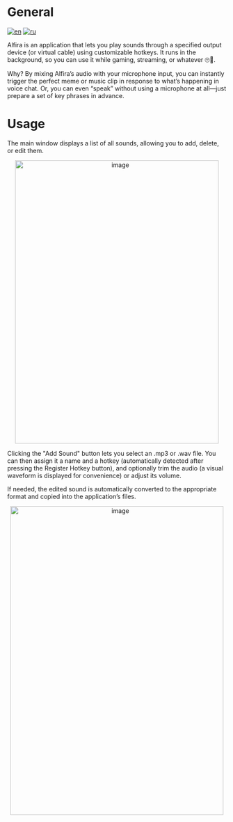 # General
[![en](https://img.shields.io/badge/lang-en-blue.svg)](https://github.com/octomors/Alfira-SoundPlayer)
[![ru](https://img.shields.io/badge/lang-ru-red.svg)](https://github.com/octomors/Alfira-SoundPlayer/blob/main/README.ru.md)

Alfira is an application that lets you play sounds through a specified output device (or virtual cable) using customizable hotkeys. It runs in the background, so you can use it while gaming, streaming, or whatever 🙄💅.

Why? By mixing Alfira’s audio with your microphone input, you can instantly trigger the perfect meme or music clip in response to what’s happening in voice chat. Or, you can even “speak” without using a microphone at all—just prepare a set of key phrases in advance.

# Usage
The main window displays a list of all sounds, allowing you to add, delete, or edit them.

<p align="center">
  <img width="468" height="651" alt="image" src="https://github.com/user-attachments/assets/957c9957-6c65-4740-8333-ca6f890f339d" />
</p>


Clicking the "Add Sound" button lets you select an .mp3 or .wav file. You can then assign it a name and a hotkey (automatically detected after pressing the Register Hotkey button), and optionally trim the audio (a visual waveform is displayed for convenience) or adjust its volume.

If needed, the edited sound is automatically converted to the appropriate format and copied into the application’s files. 

<p align="center">
<img width="490" height="710" alt="image" src="https://github.com/user-attachments/assets/ecba9071-eab0-43e0-b3c2-8612218d3db2" />
</p>
